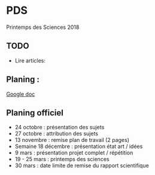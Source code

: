 # PDS
Printemps des Sciences 2018

## TODO

- Lire articles: 

## Planing :

[Google doc](https://docs.google.com/document/d/1AhPf8NOaU6Aem6HRUfJNpmVS-yzfYDsJnOrfgR4VplE/edit)



## Planing officiel

- 24 octobre : présentation des sujets
- 27 octobre : attribution des sujets
- 13 novembre : remise plan de travail (2 pages)
- Semaine 18 décembre : présentation état art / idées
- 9 mars : présentation projet complet / répétition
- 19 - 25 mars : printemps des sciences
- 30 mars : date limite de remise du rapport scientifique

